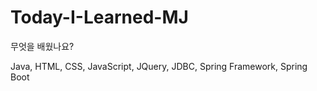 # Today-I-Learned-MJ


무엇을 배웠나요?

Java, HTML, CSS, JavaScript, JQuery, JDBC, Spring Framework, Spring Boot
